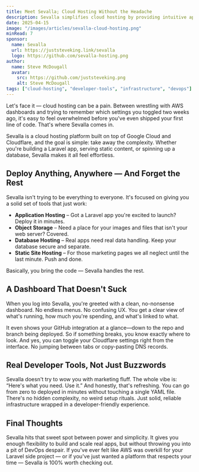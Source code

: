 ```yaml
---
title: Meet Sevalla; Cloud Hosting Without the Headache
description: Sevalla simplifies cloud hosting by providing intuitive app deployment, object storage, and database hosting on Google Cloud and Cloudflare.
date: 2025-04-15
image: "/images/articles/sevalla-cloud-hosting.png"
minRead: 7
sponsor:
  name: Sevalla
  url: https://juststeveking.link/sevalla
  logo: https://github.com/sevalla-hosting.png
author:
  name: Steve McDougall
  avatar:
    src: https://github.com/juststeveking.png
    alt: Steve McDougall
tags: ["cloud-hosting", "developer-tools", "infrastructure", "devops"]
---
```


Let's face it — cloud hosting can be a pain. Between wrestling with AWS dashboards and trying to remember which settings you toggled two weeks ago, it's easy to feel overwhelmed before you've even shipped your first line of code. That's where Sevalla comes in.

Sevalla is a cloud hosting platform built on top of Google Cloud and Cloudflare, and the goal is simple: take away the complexity. Whether you're building a Laravel app, serving static content, or spinning up a database, Sevalla makes it all feel effortless.

## Deploy Anything, Anywhere — And Forget the Rest

Sevalla isn't trying to be everything to everyone. It's focused on giving you a solid set of tools that just work:

- **Application Hosting** – Got a Laravel app you're excited to launch? Deploy it in minutes.
- **Object Storage** – Need a place for your images and files that isn't your web server? Covered.
- **Database Hosting** – Real apps need real data handling. Keep your database secure and separate.
- **Static Site Hosting** – For those marketing pages we all neglect until the last minute. Push and done.

Basically, you bring the code — Sevalla handles the rest.

## A Dashboard That Doesn't Suck

When you log into Sevalla, you're greeted with a clean, no-nonsense dashboard. No endless menus. No confusing UX. You get a clear view of what's running, how much you're spending, and what's linked to what.

It even shows your GitHub integration at a glance—down to the repo and branch being deployed. So if something breaks, you know exactly where to look. And yes, you can toggle your Cloudflare settings right from the interface. No jumping between tabs or copy-pasting DNS records.

## Real Developer Tools, Not Just Buzzwords

Sevalla doesn't try to wow you with marketing fluff. The whole vibe is: “Here's what you need. Use it.” And honestly, that's refreshing. You can go from zero to deployed in minutes without touching a single YAML file. There's no hidden complexity, no weird setup rituals. Just solid, reliable infrastructure wrapped in a developer-friendly experience.

## Final Thoughts

Sevalla hits that sweet spot between power and simplicity. It gives you enough flexibility to build and scale real apps, but without throwing you into a pit of DevOps despair. If you've ever felt like AWS was overkill for your Laravel side project — or if you've just wanted a platform that respects your time — Sevalla is 100% worth checking out.
